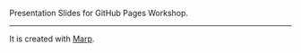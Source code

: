 Presentation Slides for GitHub Pages Workshop.

---

It is created with [Marp](https://yhatt.github.io/marp/).
